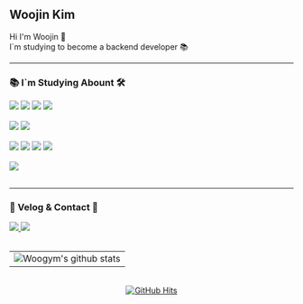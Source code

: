 ## Woojin Kim
 Hi I'm Woojin 👋</br>
 I`m studying to become a backend developer 📚

<hr/>

<div>
  	<h3>📚 I`m Studying Abount 🛠️</h3>
</div>
<div>
  <img src = "https://img.shields.io/badge/Java-ED8B00?style=for-the-badge&logo=openjdk&logoColor=white">
  <img src = "https://img.shields.io/badge/Spring-6DB33F?style=for-the-badge&logo=spring&logoColor=white">
  <img src = "https://img.shields.io/badge/springboot-6DB33F?style=for-the-badge&logo=springboot&logoColor=white">
  <img src = "https://img.shields.io/badge/Spring_Security-6DB33F?style=for-the-badge&logo=Spring-Security&logoColor=white">

  <br>
  <br>
  
  <img src = "https://img.shields.io/badge/MySQL-005C84?style=for-the-badge&logo=mysql&logoColor=white">
  <img src = "https://img.shields.io/badge/redis-%23DD0031.svg?&style=for-the-badge&logo=redis&logoColor=white">

  <br>
  <br>

  <img src = "https://img.shields.io/badge/Amazon_AWS-FF9900?style=for-the-badge&logo=amazonaws&logoColor=white">
  <img src = "https://img.shields.io/badge/docker-%230db7ed.svg?style=for-the-badge&logo=docker&logoColor=white">
  <img src = "https://img.shields.io/badge/Cloudflare-F38020?style=for-the-badge&logo=Cloudflare&logoColor=white">
  <img src = "https://img.shields.io/badge/GitHub_Actions-2088FF?style=for-the-badge&logo=github-actions&logoColor=white">

  <br>
  <br>

  <img src = "https://img.shields.io/badge/IntelliJ_IDEA-000000.svg?style=for-the-badge&logo=intellij-idea&logoColor=white">
</div>

<br>
<hr/>

<div>
  	<h3>🌱 Velog & Contact 📧</h3>
</div>
<div>
  	<a href="https://velog.io/@woogym/posts">
		<img src="https://img.shields.io/badge/velog-99FFCC?style=for-the-badge&logo=VELOG&logoColor=003300" />
  	</a>
 	<a href="mailto:kwj9294@gmail.com">
		<img src="https://img.shields.io/badge/Gmail-D14836?style=for-the-badge&logo=gmail&logoColor=white"/>
	</a>
</div>

<br>

<div>
  	<table>
    	<tr>
        	<td align="center">
            	<img src="https://github-readme-stats.vercel.app/api?username=woogym&show_icons=true&theme=tokyonight" alt="Woogym's github stats" />
        	</td>
    	</tr>
  	</table>
</div>

<br>

<div align="center">
  	<a href="https://github.com/woogym">
		<img src="https://hits.seeyoufarm.com/api/count/incr/badge.svg?url=https%3A%2F%2Fgithub.com%2Fkduoh99&count_bg=%23000000&title_bg=%23000000&icon=github.svg&icon_color=%23E7E7E7&title=GitHub&edge_flat=false" alt="GitHub Hits"/>
	</a>
</div>

